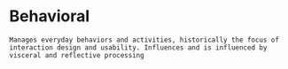 # Behavioral
    Manages everyday behaviors and activities, historically the focus of interaction design and usability. Influences and is influenced by visceral and reflective processing
